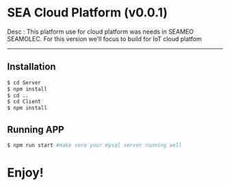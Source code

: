<h1>SEA Cloud Platform (v0.0.1)</h1>

Desc : This platform use for cloud platform was needs in SEAMEO SEAMOLEC. For this version we'll focus to build for IoT cloud platfom

<hr>

## Installation
```sh
$ cd Server
$ npm install
$ cd ..
$ cd Client
$ npm install
```
## Running APP
```sh
$ npm run start #make sure your mysql server running well
```

# Enjoy!
